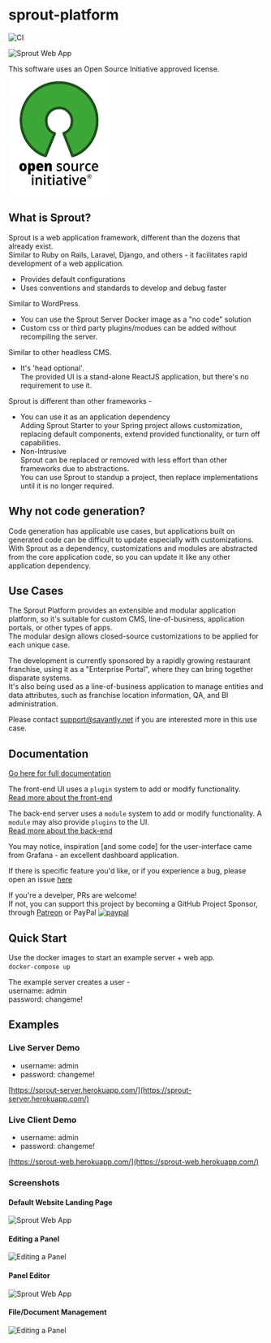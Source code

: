 # sprout-platform  
![CI](https://github.com/savantly-net/sprout-platform/workflows/CI/badge.svg)

![Sprout Web App](./docs/img/favicon.png)  

This software uses an Open Source Initiative approved license.  
![Open Source Initiative](./docs/img/osi_standard_logo_small.png)

## What is Sprout?  
Sprout is a web application framework, different than the dozens that already exist.  
Similar to Ruby on Rails, Laravel, Django, and others - it facilitates rapid development of a web application.  
- Provides default configurations  
- Uses conventions and standards to develop and debug faster  

Similar to WordPress.  
- You can use the Sprout Server Docker image as a "no code" solution  
- Custom css or third party plugins/modues can be added without recompiling the server.  

Similar to other headless CMS.  
- It's 'head optional'.  
  The provided UI is a stand-alone ReactJS application, but there's no requirement to use it.  
  
Sprout is different than other frameworks -  
- You can use it as an application dependency  
  Adding Sprout Starter to your Spring project allows customization, replacing default components, extend provided functionality, or turn off capabilities.
- Non-Intrusive  
  Sprout can be replaced or removed with less effort than other frameworks due to abstractions.  
  You can use Sprout to standup a project, then replace implementations until it is no longer required.

## Why not code generation? 
Code generation has applicable use cases, but applications built on generated code can be difficult to update especially with customizations.  
With Sprout as a dependency, customizations and modules are abstracted from the core application code, so you can update it like any other application dependency.  

## Use Cases
The Sprout Platform provides an extensible and modular application platform, so it's suitable for custom CMS, line-of-business, application portals, or other types of apps.  
The modular design allows closed-source customizations to be applied for each unique case.  

The development is currently sponsored by a rapidly growing restaurant franchise, using it as a "Enterprise Portal", where they can bring together disparate systems.  
It's also being used as a line-of-business application to manage entities and data attributes, such as franchise location information, QA, and BI administration.  

Please contact support@savantly.net if you are interested more in this use case.


## Documentation  
[Go here for full documentation](https://sprout-platform.web.app/)  

The front-end UI uses a `plugin` system to add or modify functionality.  
[Read more about the front-end](./frontend/)  

The back-end server uses a `module` system to add or modify functionality. A `module` may also provide `plugins` to the UI.  
[Read more about the back-end](./backend/)  

You may notice, inspiration [and some code] for the user-interface came from Grafana - an excellent dashboard application.

If there is specific feature you'd like, or if you experience a bug, please open an issue [here](https://github.com/savantly-net/sprout-platform/issues)  

If you're a develper, PRs are welcome!  
If not, you can support this project by becoming a GitHub Project Sponsor, through [Patreon](https://www.patreon.com/savantly)  or PayPal
[![paypal](https://www.paypalobjects.com/en_US/i/btn/btn_donateCC_LG.gif)](https://paypal.me/Savantly)  


## Quick Start  

Use the docker images to start an example server + web app.  
`docker-compose up`  

The example server creates a user -  
username: admin  
password: changeme!  


## Examples

### Live Server Demo  
- username: admin  
- password: changeme!  

[https://sprout-server.herokuapp.com/](https://sprout-server.herokuapp.com/)  

### Live Client Demo
- username: admin  
- password: changeme!  

[https://sprout-web.herokuapp.com/](https://sprout-web.herokuapp.com/)  


### Screenshots 

#### Default Website Landing Page

![Sprout Web App](./docs/img/default.png)  

#### Editing a Panel 

![Editing a Panel](./docs/img/examples/dashboards.gif)

#### Panel Editor

![Sprout Web App](./docs/img/panel_edit.png)  

#### File/Document Management

![Editing a Panel](./docs/img/examples/file-manager.gif)
